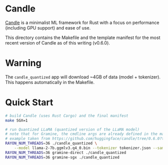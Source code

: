 # Candle

[Candle](https://github.com/huggingface/candle) is a minimalist ML framework for
Rust with a focus on performance (including GPU support) and ease of use. 

This directory contains the Makefile and the template manifest for the most
recent version of Candle as of this writing (v0.6.0).

# Warning

The `candle_quantized` app will download ~4GB of data (model + tokenizer). This
happens automatically in the Makefile.

# Quick Start

```sh
# build Candle (uses Rust Cargo) and the final manifest
make SGX=1

# run Quantized LLaMA (quantized version of the LLaMA model)
# note that for Gramine, the cmdline args are already defined in the manifest file
# example taken from https://github.com/huggingface/candle/tree/0.6.0?tab=readme-ov-file#check-out-our-examples
RAYON_NUM_THREADS=36 ./candle_quantized \
    --model llama-2-7b.ggmlv3.q4_0.bin --tokenizer tokenizer.json --sample-len 200
RAYON_NUM_THREADS=36 gramine-direct ./candle_quantized
RAYON_NUM_THREADS=36 gramine-sgx ./candle_quantized
```

